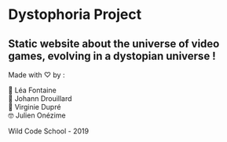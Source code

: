 # Dystophoria Project

## Static website about the universe of video games, evolving in a dystopian universe !

Made with &#9825; by :

&#127804; Léa Fontaine  
&#128406; Johann Drouillard  
&#127881; Virginie Dupré  
&#129299; Julien Onézime

Wild Code School - 2019
